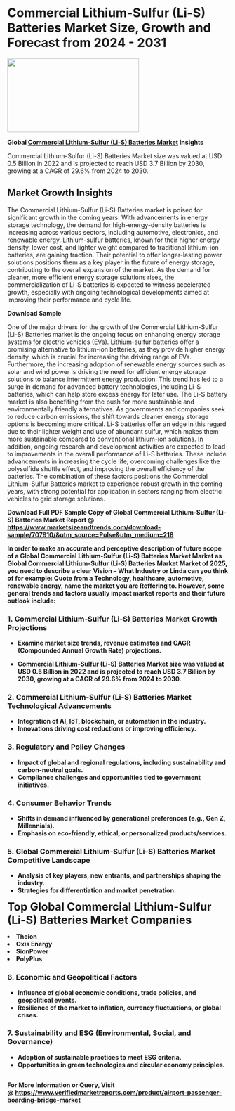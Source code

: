 <H1>Commercial Lithium-Sulfur (Li-S) Batteries Market Size, Growth and Forecast from 2024 - 2031</H1><img class="aligncenter size-medium wp-image-584254" src="https://thirdeyenews.in/wp-content/uploads/2024/09/Global-Market-Research-300x168.jpeg" alt="" width="300" height="168" /><p><strong>Global&nbsp;<a href="https://www.marketsizeandtrends.com/download-sample/707910/&amp;utm_source=Pulse&amp;utm_medium=218">Commercial Lithium-Sulfur (Li-S) Batteries Market</a> Insights</strong></p><p>Commercial Lithium-Sulfur (Li-S) Batteries Market size was valued at USD 0.5 Billion in 2022 and is projected to reach USD 3.7 Billion by 2030, growing at a CAGR of 29.6% from 2024 to 2030.</p><p><h2>Market Growth Insights</h2> <p>The Commercial Lithium-Sulfur (Li-S) Batteries market is poised for significant growth in the coming years. With advancements in energy storage technology, the demand for high-energy-density batteries is increasing across various sectors, including automotive, electronics, and renewable energy. Lithium-sulfur batteries, known for their higher energy density, lower cost, and lighter weight compared to traditional lithium-ion batteries, are gaining traction. Their potential to offer longer-lasting power solutions positions them as a key player in the future of energy storage, contributing to the overall expansion of the market. As the demand for cleaner, more efficient energy storage solutions rises, the commercialization of Li-S batteries is expected to witness accelerated growth, especially with ongoing technological developments aimed at improving their performance and cycle life.</p> <p><strong>Download Sample</strong></p> <p>One of the major drivers for the growth of the Commercial Lithium-Sulfur (Li-S) Batteries market is the ongoing focus on enhancing energy storage systems for electric vehicles (EVs). Lithium-sulfur batteries offer a promising alternative to lithium-ion batteries, as they provide higher energy density, which is crucial for increasing the driving range of EVs. Furthermore, the increasing adoption of renewable energy sources such as solar and wind power is driving the need for efficient energy storage solutions to balance intermittent energy production. This trend has led to a surge in demand for advanced battery technologies, including Li-S batteries, which can help store excess energy for later use. The Li-S battery market is also benefiting from the push for more sustainable and environmentally friendly alternatives. As governments and companies seek to reduce carbon emissions, the shift towards cleaner energy storage options is becoming more critical. Li-S batteries offer an edge in this regard due to their lighter weight and use of abundant sulfur, which makes them more sustainable compared to conventional lithium-ion solutions. In addition, ongoing research and development activities are expected to lead to improvements in the overall performance of Li-S batteries. These include advancements in increasing the cycle life, overcoming challenges like the polysulfide shuttle effect, and improving the overall efficiency of the batteries. The combination of these factors positions the Commercial Lithium-Sulfur Batteries market to experience robust growth in the coming years, with strong potential for application in sectors ranging from electric vehicles to grid storage solutions. <p><strong></p><p><span class=""><strong>Download Full PDF Sample Copy of Global Commercial Lithium-Sulfur (Li-S) Batteries Market Report</strong> @ <a href="https://www.marketsizeandtrends.com/download-sample/707910/&amp;utm_source=Pulse&amp;utm_medium=218" target="_blank">https://www.marketsizeandtrends.com/download-sample/707910/&amp;utm_source=Pulse&amp;utm_medium=218</a></span></p><p>In order to make an accurate and perceptive description of future scope of a Global&nbsp;Commercial Lithium-Sulfur (Li-S) Batteries Market Market as Global&nbsp;Commercial Lithium-Sulfur (Li-S) Batteries Market Market of 2025, you need to describe a clear Vision &ndash; What Industry or Linda can you think of for example: Quote from a Technology, healthcare, automotive, renewable energy, name the market you are Reffering to. However, some general trends and factors usually impact market reports and their future outlook include:</p><h3>1.&nbsp;<strong>Commercial Lithium-Sulfur (Li-S) Batteries Market Growth Projections</strong></h3><ul><li>Examine market size trends, revenue estimates and CAGR (Compounded Annual Growth Rate) projections.</li><li><p>Commercial Lithium-Sulfur (Li-S) Batteries Market size was valued at USD 0.5 Billion in 2022 and is projected to reach USD 3.7 Billion by 2030, growing at a CAGR of 29.6% from 2024 to 2030.</p></li></ul><h3>2.&nbsp;<strong>Commercial Lithium-Sulfur (Li-S) Batteries Market Technological Advancements</strong></h3><ul><li>Integration of AI, IoT, blockchain, or automation in the industry.</li><li>Innovations driving cost reductions or improving efficiency.</li></ul><h3>3.&nbsp;<strong>Regulatory and Policy Changes</strong></h3><ul><li>Impact of global and regional regulations, including sustainability and carbon-neutral goals.</li><li>Compliance challenges and opportunities tied to government initiatives.</li></ul><h3>4.&nbsp;<strong>Consumer Behavior Trends</strong></h3><ul><li>Shifts in demand influenced by generational preferences (e.g., Gen Z, Millennials).</li><li>Emphasis on eco-friendly, ethical, or personalized products/services.</li></ul><h3>5.&nbsp;<strong>Global Commercial Lithium-Sulfur (Li-S) Batteries Market Competitive Landscape</strong></h3><ul><li>Analysis of key players, new entrants, and partnerships shaping the industry.</li><li>Strategies for differentiation and market penetration.</li></ul><p data-pm-slice="1 1 []"><span style="color: inherit; font-family: inherit; font-size: 25px;">Top Global Commercial Lithium-Sulfur (Li-S) Batteries Market Companies</span></p><div class="" data-test-id=""><p><li>Theion</li><li> Oxis Energy</li><li> SionPower</li><li> PolyPlus</li></p></div><h3>6.&nbsp;<strong>Economic and Geopolitical Factors</strong></h3><ul><li>Influence of global economic conditions, trade policies, and geopolitical events.</li><li>Resilience of the market to inflation, currency fluctuations, or global crises.</li></ul><h3>7.&nbsp;<strong>Sustainability and ESG (Environmental, Social, and Governance)</strong></h3><ul><li>Adoption of sustainable practices to meet ESG criteria.</li><li>Opportunities in green technologies and circular economy principles.</li></ul><h2><strong style="font-size: 14px;">For More Information or Query, Visit @&nbsp;</strong><a style="background-color: #ffffff; font-size: 14px;" href="https://www.marketsizeandtrends.com/report/commercial-lithium-sulfur-li-s-batteries-market/" target="_blank">https://www.verifiedmarketreports.com/product/airport-passenger-boarding-bridge-market</a></h2>
